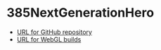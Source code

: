 # 385NextGenerationHero

- [URL for GitHub repository](https://chanvely.github.io/385NextGenerationHero/)
- [URL for WebGL builds](https://chanvely.github.io/385NextGenerationHero/nextGenHeroBuild/)
